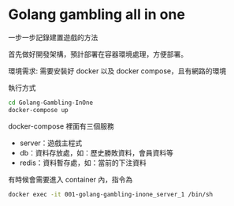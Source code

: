 # Golang gambling all in one
一步一步記錄建置遊戲的方法

首先做好開發架構，預計部署在容器環境處理，方便部署。

環境需求: 需要安裝好 docker 以及 docker compose，且有網路的環境

執行方式
```bash
cd Golang-Gambling-InOne
docker-compose up
```

docker-compose 裡面有三個服務
- server：遊戲主程式
- db：資料存放處，如：歷史勝敗資料，會員資料等
- redis：資料暫存處，如：當前的下注資料

有時候會需要進入 container 內，指令為
```bash
docker exec -it 001-golang-gambling-inone_server_1 /bin/sh
```